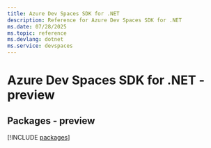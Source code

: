 ```yaml
---
title: Azure Dev Spaces SDK for .NET
description: Reference for Azure Dev Spaces SDK for .NET
ms.date: 07/28/2025
ms.topic: reference
ms.devlang: dotnet
ms.service: devspaces
---
```

# Azure Dev Spaces SDK for .NET - preview
## Packages - preview
[!INCLUDE [packages](dev-spaces-index.md)]